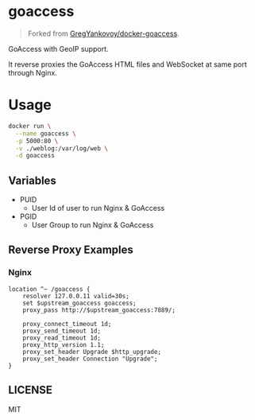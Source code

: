 # goaccess

> Forked from [GregYankovoy/docker-goaccess](https://github.com/GregYankovoy/docker-goaccess).

GoAccess with GeoIP support.

It reverse proxies the GoAccess HTML files and WebSocket at same port through Nginx.

# Usage

```sh
docker run \
  --name goaccess \
  -p 5000:80 \
  -v ./weblog:/var/log/web \
  -d goaccess
```

## Variables

- PUID
  - User Id of user to run Nginx & GoAccess
- PGID
  - User Group to run Nginx & GoAccess

## Reverse Proxy Examples

### Nginx

```
location ^~ /goaccess {
    resolver 127.0.0.11 valid=30s;
    set $upstream_goaccess goaccess;
    proxy_pass http://$upstream_goaccess:7889/;

    proxy_connect_timeout 1d;
    proxy_send_timeout 1d;
    proxy_read_timeout 1d;
    proxy_http_version 1.1;
    proxy_set_header Upgrade $http_upgrade;
    proxy_set_header Connection "Upgrade";
}
```

## LICENSE

MIT

